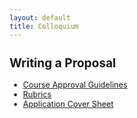```yaml
---
layout: default
title: Colloquium
---
```


## Writing a Proposal 

+ [Course Approval Guidelines](Guide.pdf)
+ [Rubrics](/NJCU/Rubrics/)
+ [Application Cover Sheet](app.pdf)